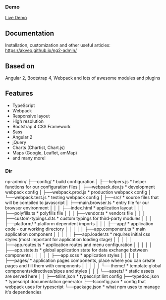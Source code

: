 ### Demo

<a target="_blank" href="http://akveo.com/ng2-admin/">Live Demo</a>


## Documentation
Installation, customization and other useful articles: https://akveo.github.io/ng2-admin/


## Based on
Angular 2, Bootstrap 4, Webpack and lots of awesome modules and plugins


## Features
* TypeScript
* Webpack
* Responsive layout
* High resolution
* Bootstrap 4 CSS Framework
* Sass
* Angular 2
* jQuery
* Charts (Chartist, Chart.js)
* Maps (Google, Leaflet, amMap)
* and many more!

### Dir
np-admin/
   ├──config/                    * build configuration
   │   ├──helpers.js             * helper functions for our configuration files
   │   ├──webpack.dev.js         * development webpack config
   │   ├──webpack.prod.js        * production webpack config
   │   └──webpack.test.js        * testing webpack config
   │
   ├──src/                       * source files that will be compiled to javascript
   │   ├──main.browser.ts        * entry file for our browser environment
   │   │
   │   ├──index.html             * application layout
   │   │
   │   ├──polyfills.ts           * polyfills file
   │   │
   │   ├──vendor.ts              * vendors file
   │   │
   │   ├──custom-typings.d.ts    * custom typings for third-party modules
   │   │
   │   ├──platform/              * platform dependent imports
   │   │
   │   ├──app/                   * application code - our working directory
   │   │   │
   │   │   ├──app.component.ts   * main application component
   │   │   │
   │   │   ├──app.loader.ts      * requires initial css styles (most important for application loading stage)
   │   │   │
   │   │   ├──app.routes.ts      * application routes and menu configuration
   │   │   │
   │   │   ├──app.state.ts       * global application state for data exchange between components
   │   │   │
   │   │   ├──app.scss           * application styles 
   │   │   │
   │   │   ├──pages/             * application pages components, place where you can create pages and fill them with components
   │   │   │
   │   │   └──theme/             * template global components/directives/pipes and styles
   │   │
   │   └──assets/                * static assets are served here
   │
   │
   ├──tslint.json                * typescript lint config
   ├──typedoc.json               * typescript documentation generator
   ├──tsconfig.json              * config that webpack uses for typescript
   └──package.json               * what npm uses to manage it's dependencies
